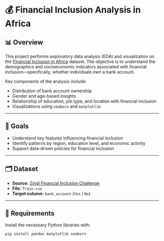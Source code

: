 # 💰 Financial Inclusion Analysis in Africa

## 📊 Overview

This project performs exploratory data analysis (EDA) and visualization on the [Financial Inclusion in Africa](https://zindi.africa/competitions/financial-inclusion-in-africa) dataset. The objective is to understand the demographics and socioeconomic indicators associated with financial inclusion—specifically, whether individuals own a bank account.

Key components of the analysis include:
- Distribution of bank account ownership
- Gender and age-based insights
- Relationship of education, job type, and location with financial inclusion
- Visualizations using `seaborn` and `matplotlib`

---

## 🧠 Goals

- Understand key features influencing financial inclusion
- Identify patterns by region, education level, and economic activity
- Support data-driven policies for financial inclusion

---

## 🗂️ Dataset

- **Source:** [Zindi Financial Inclusion Challenge](https://zindi.africa/competitions/financial-inclusion-in-africa)
- **File:** `Train.csv`
- **Target column:** `bank_account` (`Yes` / `No`)

---

## 🧰 Requirements

Install the necessary Python libraries with:

```bash
pip install pandas matplotlib seaborn
